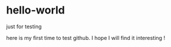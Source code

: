 # hello-world

just for testing

here is my first time to test github. I hope I will find it interesting !

